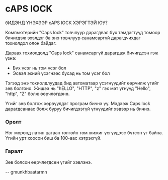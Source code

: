 cAPS lOCK
=========
бИДЭНД ҮНЭХЭЭР cAPS lOCK ХЭРЭГТЭЙ ЮУ?

Компьютерийн "Caps lock" товчлуур дарагдвал бүх тэмдэгтүүд томоор бичигдэж
эхэлдэг ба энэ товчлуур санамсаргүй дарагдчихдаг тохиолдол олон байдаг.

Дараах тохиолдолд "Caps lock" санамсаргүй дарагдаж бичигдсэн гэж үзнэ:

- Бүх үсэг нь том үсэг бол
- Эсвэл эхний үсэгнээс бусад нь том үсэг бол

Тэгээд энэ тохиолдлуудад бид автоматаар үсэгнүүдийг өөрчилж үгийг зөв болгоно.
Жишээ нь "hELLO", "HTTP", "z" гэх мэт үгнүүд "Hello", "http", "Z" болж
өөрчлөгдөнө.

Үгийг зөв болгож хөрвүүлдэг програм бичнэ үү. Мэдээж Caps lock дарагдсанаас болж
буруу бичигдээгүй үгнүүдийг хэвээр нь бичнэ.


### Оролт
Нэг мөрөнд латин цагаан толгойн том жижиг үсгүүдээс бүтсэн үг байна. Үгийн урт
хоосон биш ба $100$-аас хэтрэхгүй.


### Гаралт
Зөв болсон өөрчлөгдсөн үгийг хэвлэнэ.

-- gmunkhbaatarmn
